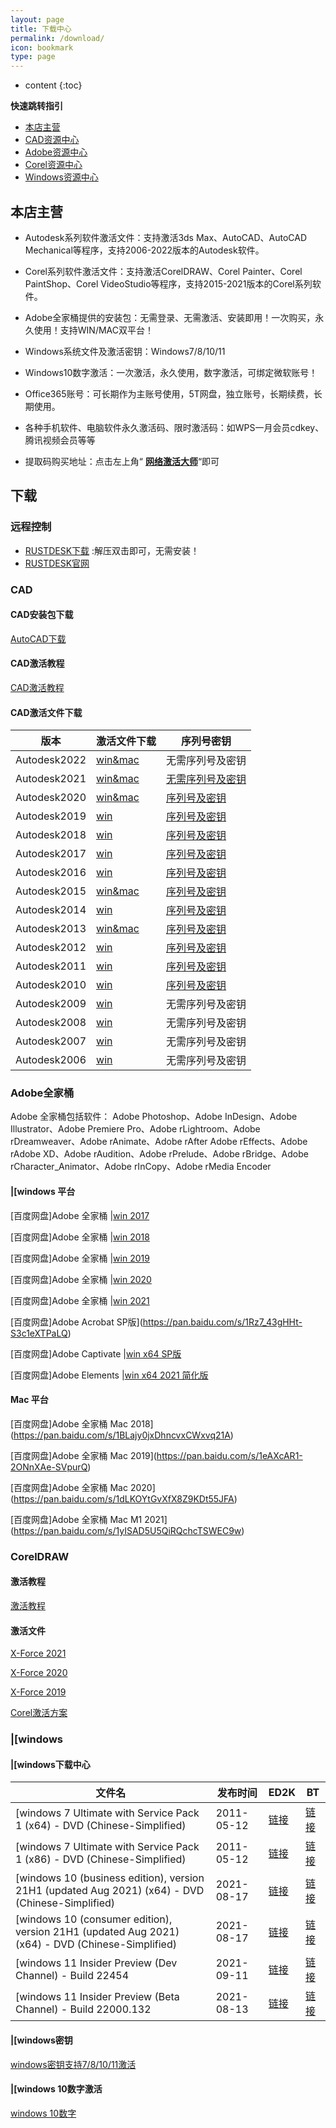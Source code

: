 ```yaml
---
layout: page
title: 下载中心
permalink: /download/
icon: bookmark
type: page
---
```


* content
{:toc}

**快速跳转指引**

- [本店主营](/download/#本店主营)
- [CAD资源中心](/download/#cad)
- [Adobe资源中心](/download/#adobe全家桶)
- [Corel资源中心](/download/#corel)
- [Windows资源中心](/download/#windows)
## 本店主营 

* Autodesk系列软件激活文件：支持激活3ds Max、AutoCAD、AutoCAD Mechanical等程序，支持2006-2022版本的Autodesk软件。

* Corel系列软件激活文件：支持激活CorelDRAW、Corel Painter、Corel PaintShop、Corel VideoStudio等程序，支持2015-2021版本的Corel系列软件。

* Adobe全家桶提供的安装包：无需登录、无需激活、安装即用！一次购买，永久使用！支持WIN/MAC双平台！

* Windows系统文件及激活密钥：Windows7/8/10/11

* Windows10数字激活：一次激活，永久使用，数字激活，可绑定微软账号！

* Office365账号：可长期作为主账号使用，5T网盘，独立账号，长期续费，长期使用。

* 各种手机软件、电脑软件永久激活码、限时激活码：如WPS一月会员cdkey、腾讯视频会员等等


* 提取码购买地址：点击左上角“ **[网络激活大师](https://ms365.taobao.com)**“即可

## 下载

### 远程控制
* [RUSTDESK下载](http://gitee.com/rustdesk/rustdesk/attach_files/815641/download/rustdesk-1.1.8-windows_x64-portable.zip) :解压双击即可，无需安装！
* [RUSTDESK官网](http://rustdesk.com/zh/)


### CAD 

#### CAD安装包下载
[AutoCAD下载](https://www.autodesk.com/free-trials)

#### CAD激活教程
[CAD激活教程](/cad/)

#### CAD激活文件下载

| 版本 | 激活文件下载|序列号密钥 |
| --- | --- | --- |
|Autodesk2022|[win&mac](https://ods.lanzoui.com/iJgnDuck1qj) |无需序列号及密钥|
|Autodesk2021|[win&mac](https://ods.lanzoui.com/iphLyuck1eh) |[无需序列号及密钥](/cad2021/)|
|Autodesk2020|[win&mac](https://ods.lanzoui.com/iCDwAuck1dg) |[序列号及密钥](/cad2020/)|
|Autodesk2019|[win](https://ods.lanzoui.com/iAWLYuck90b) |[序列号及密钥](/cad2019/)|
|Autodesk2018|[win](https://ods.lanzoui.com/iskfVuck0he) |[序列号及密钥](/cad2018/)|
|Autodesk2017|[win](https://ods.lanzoui.com/iGP0Iuck07e) |[序列号及密钥](/cad2017/)|
|Autodesk2016|[win](https://ods.lanzoui.com/iBbJFuck02j) |[序列号及密钥](/cad2016/)|
|Autodesk2015|[win&mac](https://ods.lanzoui.com/ivrAJucjzmd) |[序列号及密钥](/cad2015/)|
|Autodesk2014|[win](https://ods.lanzoui.com/iTKMVuck34j) |[序列号及密钥](/cad2014/)|
|Autodesk2013|[win&mac](https://ods.lanzoui.com/ia1DUuck32h) |[序列号及密钥](/cad2013/)|
|Autodesk2012|[win](https://ods.lanzoui.com/ip7O7uck2va) |[序列号及密钥](/cad2012/)|
|Autodesk2011|[win](https://ods.lanzoui.com/iTmFHuck2gf) |[序列号及密钥](/cad2011/)|
|Autodesk2010|[win](https://ods.lanzoui.com/iVtpkuck2cb) |[序列号及密钥](/cad2010/)|
|Autodesk2009|[win](https://ods.lanzoui.com/iXrjiuck29i) |无需序列号及密钥|
|Autodesk2008|[win](https://ods.lanzoui.com/iKu9Quck26f) |无需序列号及密钥|
|Autodesk2007|[win](https://ods.lanzoui.com/iCPQPuck23c) |无需序列号及密钥|
|Autodesk2006|[win](https://ods.lanzoui.com/i5S9nuck1zi) |无需序列号及密钥|

### Adobe全家桶
Adobe 全家桶包括软件： Adobe Photoshop、Adobe InDesign、Adobe Illustrator、Adobe Premiere Pro、Adobe rLightroom、Adobe rDreamweaver、Adobe rAnimate、Adobe rAfter   Adobe rEffects、Adobe rAdobe XD、Adobe rAudition、Adobe rPrelude、Adobe rBridge、Adobe rCharacter_Animator、Adobe rInCopy、Adobe rMedia Encoder 

#### |[windows 平台

[百度网盘]Adobe 全家桶  |[win 2017](https://pan.baidu.com/s/1qkphct5gWfgz0t5JBSa0Zw)

[百度网盘]Adobe 全家桶  |[win 2018](https://pan.baidu.com/s/1Zew0XZM8nw5nfVjybNmXWA)

[百度网盘]Adobe 全家桶  |[win 2019](https://pan.baidu.com/s/1vkUzXAhgwALroOnZSof1mw)

[百度网盘]Adobe 全家桶  |[win 2020](https://pan.baidu.com/s/1gChCB9jE6OZ8YdDNy392Bg)

[百度网盘]Adobe 全家桶  |[win 2021](https://pan.baidu.com/s/1yR9HjMgLC86foN4JbkTrqQ)

[百度网盘]Adobe Acrobat SP版](https://pan.baidu.com/s/1Rz7_43gHHt-S3c1eXTPaLQ)

[百度网盘]Adobe Captivate |[win x64 SP版](https://pan.baidu.com/s/1IJetSmOPsHhhoeb5_Vv1FA)

[百度网盘]Adobe Elements |[win x64  2021 简化版](https://pan.baidu.com/s/17NJaMZAzzGK8qhB3WS0A2w)


#### Mac 平台


[百度网盘]Adobe 全家桶  Mac 2018](https://pan.baidu.com/s/1BLajy0jxDhncvxCWxvq21A)

[百度网盘]Adobe 全家桶  Mac 2019](https://pan.baidu.com/s/1eAXcAR1-2ONnXAe-SVpurQ)

[百度网盘]Adobe 全家桶  Mac 2020](https://pan.baidu.com/s/1dLKOYtGvXfX8Z9KDt55JFA)

[百度网盘]Adobe 全家桶  Mac M1 2021](https://pan.baidu.com/s/1yISAD5U5QiRQchcTSWEC9w)

### CorelDRAW

#### 激活教程
[激活教程](/Corel/)
#### 激活文件

[X-Force 2021](https://ods.lanzoui.com/i0HE0ue1lmd)

[X-Force 2020](https://ods.lanzoui.com/ihta2ue1llc)

[X-Force 2019](https://ods.lanzoui.com/iNw6que1lkb)

[Corel激活方案](https://ods.lanzoui.com/isbWEue1lne)

### |[windows

#### |[windows下载中心

| 文件名 | 发布时间 | ED2K | BT |
| --- | --- | --- | --- |
|[windows 7 Ultimate with Service Pack 1 (x64) - DVD (Chinese-Simplified)|2011-05-12|[链接][1]|[链接][2]|
|[windows 7 Ultimate with Service Pack 1 (x86) - DVD (Chinese-Simplified)|2011-05-12|[链接][3]|[链接][4]|
|[windows 10 (business edition), version 21H1 (updated Aug 2021) (x64) - DVD (Chinese-Simplified)|2021-08-17|[链接][5]|[链接][6]|
|[windows 10 (consumer edition), version 21H1 (updated Aug 2021) (x64) - DVD (Chinese-Simplified)|2021-08-17|[链接][7]|[链接][8]|
|[windows 11 Insider Preview (Dev Channel) - Build 22454|2021-09-11|[链接][9]|[链接][10]|
|[windows 11 Insider Preview (Beta Channel) - Build 22000.132|2021-08-13|[链接][11]|[链接][12]|

#### |[windows密钥
[windows密钥支持7/8/10/11激活](https://item.taobao.com/item.htm?ft=t&id=656613587666)
#### |[windows 10数字激活
[windows 10数字](https://ods.lanzoui.com/i1lPsu0kkaf)

[1]: ed2k://|file|cn_|[windows_7_ultimate_with_sp1_x64_dvd_u_677408.iso|3420557312|B58548681854236C7939003B583A8078|/
[2]: magnet:?xt=urn:btih:E86414F638E11104248108B155BE9408A8362509&dn=cn_|[windows_7_ultimate_with_sp1_x64_dvd_u_677408.iso&xl=3420557312
[3]: ed2k://|file|cn_|[windows_7_ultimate_with_sp1_x86_dvd_u_677486.iso|2653276160|7503E4B9B8738DFCB95872445C72AEFB|/
[4]: magnet:?xt=urn:btih:585DF592DE43A067C75CFE5A639B41FC3F24DA6F&dn=cn_|[windows_7_ultimate_with_sp1_x86_dvd_u_677486.iso&xl=2653276160
[5]: ed2k://|file|zh-cn_|[windows_10_business_editions_version_21h1_updated_aug_2021_x64_dvd_e77da303.iso|5718181888|95679849D8F40DA52EB6DAF3DE97283B|/
[6]: ed2k://|file|zh-cn_|[windows_10_business_editions_version_21h1_updated_aug_2021_x64_dvd_e77da303.iso|5718181888|95679849D8F40DA52EB6DAF3DE97283B|/
[7]: ed2k://|file|zh-cn_|[windows_10_consumer_editions_version_21h1_updated_aug_2021_x64_dvd_4de56d76.iso|5831573504|B5E8A86D6C148A11292EBE45C81773AB|/
[8]: magnet:?xt=urn:btih:478BBEAA57454993C0C78A3018E1AE80219258CD&dn=zh-cn_|[windows_10_consumer_editions_version_21h1_updated_aug_2021_x64_dvd_4de56d76.iso&xl=5831573504
[9]: ed2k://|file||[windows11_InsiderPreview_Client_x64_zh-cn_22454.iso|4903213056|A4FD6D7058261FCB31D076BA727FAF77|/
[10]: magnet:?xt=urn:btih:72DCA2544C2135412A0725307FB2C7CD97D22261&dn=|[windows11_InsiderPreview_Client_x64_zh-cn_22454.iso&xl=4903213056
[11]: ed2k://|file||[windows11_InsiderPreview_Client_x64_zh-cn_22000.iso|5506693120|0D9E847ABF673C87F60737633AD95675|/
[12]: magnet:?xt=urn:btih:575BBD64A372284C92A304A2492D7E2F7DCE3BFE&dn=|[windows11_InsiderPreview_Client_x64_zh-cn_22000.iso&xl=5506693120
 